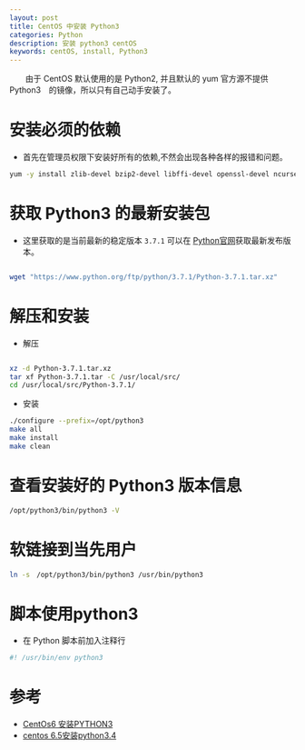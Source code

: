 ```yaml
---
layout: post
title: CentOS 中安装 Python3
categories: Python
description: 安装 python3 centOS
keywords: centOS, install, Python3
---
```


　　由于 CentOS 默认使用的是 Python2, 并且默认的 yum 官方源不提供 Python3　的镜像，所以只有自己动手安装了。

# 安装必须的依赖

* 首先在管理员权限下安装好所有的依赖,不然会出现各种各样的报错和问题。

```bash
yum -y install zlib-devel bzip2-devel libffi-devel openssl-devel ncurses-devel sqlite-devel readline-devel tk-devel gcc make

```

# 获取 Python3 的最新安装包

* 这里获取的是当前最新的稳定版本 `3.7.1` 可以在 [Python官网](https://www.python.org/)获取最新发布版本。

```bash

wget "https://www.python.org/ftp/python/3.7.1/Python-3.7.1.tar.xz"

```

# 解压和安装

* 解压

```bash

xz -d Python-3.7.1.tar.xz
tar xf Python-3.7.1.tar -C /usr/local/src/
cd /usr/local/src/Python-3.7.1/

```

* 安装

```bash
./configure --prefix=/opt/python3
make all
make install
make clean
```

# 查看安装好的 Python3 版本信息

```bash
/opt/python3/bin/python3 -V

```

# 软链接到当先用户

```bash
ln -s　/opt/python3/bin/python3 /usr/bin/python3

```

# 脚本使用python3

* 在 Python 脚本前加入注释行

```bash
#! /usr/bin/env python3

```



# 参考

* [CentOs6 安装PYTHON3](http://blog.csdn.net/hot_vc/article/details/48265835)
* [centos 6.5安装python3.4](http://blog.csdn.net/wang1144/article/details/52411373)

